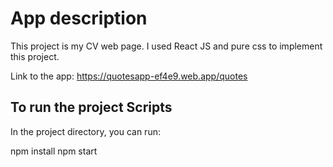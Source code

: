 # App description

This project is my CV web page. I used React JS and pure css to implement this project.

Link to the app: https://quotesapp-ef4e9.web.app/quotes

## To run the project Scripts

In the project directory, you can run:

npm install
npm start
